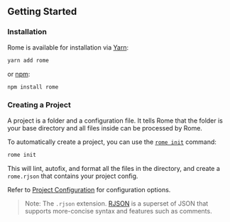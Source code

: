 ## Getting Started

### Installation

Rome is available for installation via [Yarn](https://yarnpkg.com/):

```bash
yarn add rome
```

or [npm](https://www.npmjs.com/):

```bash
npm install rome
```

### Creating a Project

A project is a folder and a configuration file. It tells Rome that the folder is your base directory and all files inside can be processed by Rome.

To automatically create a project, you can use the [`rome init`](/docs/cli/commands/init) command:

```bash
rome init
```

This will lint, autofix, and format all the files in the directory, and create a `rome.rjson` that contains your project config.

Refer to [Project Configuration](/docs/project-config) for configuration options.

> Note: The `.rjson` extension. [RJSON](/docs/rjson) is a superset of JSON that supports more-concise syntax and features such as comments.
